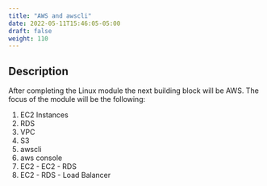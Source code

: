 ```yaml
---
title: "AWS and awscli"
date: 2022-05-11T15:46:05-05:00
draft: false
weight: 110
---
```


## Description

After completing the Linux module the next building block will be AWS. The focus of the module will be the following:

1. EC2 Instances
1. RDS
1. VPC
1. S3
1. awscli
1. aws console
1. EC2 - EC2 - RDS
1. EC2 - RDS - Load Balancer
